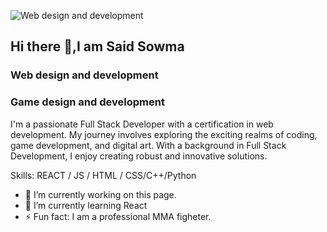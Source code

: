 
![Web design and development](https://arturssmirnovs.github.io/github-profile-readme-generator/images/banner.png)

## Hi there 👋,I am Said Sowma
### Web design and development
### Game design and development


I'm a passionate Full Stack Developer with a certification in web development. My journey involves exploring the exciting realms of coding, game development, and digital art. With a background in Full Stack Development, I enjoy creating robust and innovative solutions.

Skills:  REACT / JS / HTML / CSS/C++/Python

- 🔭 I’m currently working on this page. 
- 🌱 I’m currently learning React 
- ⚡ Fun fact: I am a professional MMA figheter. 




